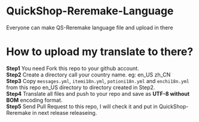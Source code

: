 # QuickShop-Reremake-Language
Everyone can make QS-Reremake language file and upload in there

# How to upload my translate to there?
**Step1** You need Fork this repo to your github account.  
**Step2** Create a directory call your country name. eg: en_US zh_CN  
**Step3** Copy `messages.yml`, `itemi18n.yml`, `potioni18n.yml` and `enchi18n.yml` from this repo en_US directory to directory created in Step2.  
**Step4** Translate all files and push to your repo and save as **UTF-8 without BOM** encoding format.  
**Step5** Send Pull Request to this repo, I will check it and put in QuickShop-Reremake in next release releaseing.  
